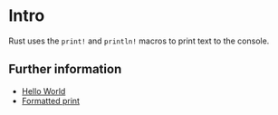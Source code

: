 # Intro

Rust uses the `print!` and `println!` macros to print text to the console.

## Further information

- [Hello World](https://doc.rust-lang.org/rust-by-example/hello.html)
- [Formatted print](https://doc.rust-lang.org/rust-by-example/hello/print.html)


